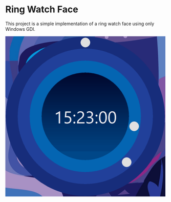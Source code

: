 # Ring Watch Face

This project is a simple implementation of a ring watch face using only Windows GDI.

<img src="Screenshots/Ring-Watch-Face.gif" width="500">